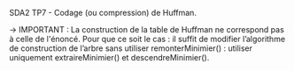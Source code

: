 SDA2 TP7 - Codage (ou compression) de Huffman.

-> IMPORTANT : La construction de la table de Huffman ne correspond pas à celle de l'énoncé.
Pour que ce soit le cas : il suffit de modifier l’algorithme de construction de l’arbre sans utiliser remonterMinimier() : utiliser uniquement extraireMinimier() et descendreMinimier().

